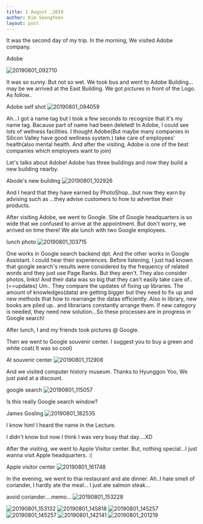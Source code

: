 ```yaml
---
title: 1 August ,2019
author: Kim SeongYoon
layout: post
---
```

 It was the second day of my trip. In the morning, We visited Adobe company. 
 
 Adobe
 


![20190801_092710](https://user-images.githubusercontent.com/53938323/62822096-b31ee100-bbb9-11e9-9b9a-6d951594b327.jpg)
 
 
 It was so sunny. But not so wet. We took bus and went to Adobe Building... may be we arrived at the East Building. We got pictures in front of the Logo. As follow..
 
 Adobe self shot
![20190801_094059](https://user-images.githubusercontent.com/53938323/62822030-ef057680-bbb8-11e9-88ec-843e8ccdd2ea.jpg)
 
 Ah...I got a name tag but I took a few seconds to recognize that it's my name tag. Bacause part of name had been deleted!
 In Adobe, I could see lots of wellness facilities. I thought Adobe(But maybe many companies in Silicon Valley have good wellness system.) take care of employees' health(also mental health. And after the visiting, Adobe is one of the best companies which employees want to join) 
 
 Let's talks about Adobe!
Adobe has three buildings and now they build a new building nearby. 

Abode's new building
![20190801_102926](https://user-images.githubusercontent.com/53938323/62822031-f298fd80-bbb8-11e9-8a4d-406730ed65ef.jpg)


And I heard that they have earned by PhotoShop...but now they earn by advising such as ...they advise customers to how to advertise their products.   
 
After visiting Adobe, we went to Google. Site of Google headquarters is so wide that we confused to arrive at the appointment. But don't worry, we arrived on time there! We ate lunch with two Google employees. 


lunch photo
![20190801_103715](https://user-images.githubusercontent.com/53938323/62822032-f4fb5780-bbb8-11e9-8889-d459cd7a7641.jpg)

One works in Google search backend dpt. And the other works in Google Assistant. I could hear their experiences. Before listening, I just had known that google search's results were considered by the frequency of related words and they just use Page Ranks. But they aren't. They also consider photos, links! And their data was so big that they can't easily take care of..(==updates) Um.. They compare the updates of fixing up libraries. The amount of knowledges(data) are getting bigger but they need to fix up and new methods that how to rearrange the datas efficiently. Also in library, new books are piled up.. and librarians constantly arrange them. If new category is needed, they need new solution...So these processes are in progress in Google search! 

After lunch, I and my friends took pictures @ Google.

Then we went to Google souvenir center. I suggest you to buy a green and white coat( It was so cool)

At souvenir center
![20190801_112908](https://user-images.githubusercontent.com/53938323/62822035-fcbafc00-bbb8-11e9-98b6-8f3ea05b4cb6.jpg)

And we visited computer history museum. Thanks to Hyunggon Yoo, We just paid at a discount.

google search
![20190801_115057](https://user-images.githubusercontent.com/53938323/62822037-ff1d5600-bbb8-11e9-80e5-54cede80b1c7.jpg)

Is this really Google search window?
  
James Gosling
![20190801_182535](https://user-images.githubusercontent.com/53938323/62822038-02184680-bbb9-11e9-914f-16b2ce8061e8.jpg)

I know him! I heard the name in the Lecture.

I didn't know but now I think I was very busy that day....XD

After the visiting, we went to Apple Visitor center. But, nothing special...I just wanna visit Apple headquarters. :(

Apple visitor center
![20190801_161748](https://user-images.githubusercontent.com/53938323/62822039-03e20a00-bbb9-11e9-9592-07c6c39389de.jpg)

In the evening, we went to thai restaurant and ate dinner. Ah..I hate smell of coriander, I hardly ate the meal...
I just ate  salmon steak...

avoid coriander....memo...
  ![20190801_153228](https://user-images.githubusercontent.com/53938323/62822041-05133700-bbb9-11e9-812e-ea9c506aee63.jpg)

![20190801_153132](https://user-images.githubusercontent.com/53938323/62822044-07759100-bbb9-11e9-8dde-f1aa921b2856.jpg)
![20190801_145818](https://user-images.githubusercontent.com/53938323/62822045-08a6be00-bbb9-11e9-9973-84e83dae5c9f.jpg)
![20190801_145257](https://user-images.githubusercontent.com/53938323/62822046-0a708180-bbb9-11e9-8855-75c828810942.jpg)
![20190801_145257](https://user-images.githubusercontent.com/53938323/62822047-0cd2db80-bbb9-11e9-8f3f-7410809d3131.jpg)
![20190801_142141](https://user-images.githubusercontent.com/53938323/62822049-0e9c9f00-bbb9-11e9-8e89-deb7db87a67d.jpg)
![20190801_201219](https://user-images.githubusercontent.com/53938323/62822050-0fcdcc00-bbb9-11e9-913f-0fe5c7d6e69b.jpg)
  



